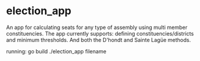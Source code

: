 # election_app

An app for calculating seats for any type of assembly using multi member constituencies.
The app currently supports: defining constituencies/districts and minimum thresholds. And both the D'hondt and Sainte Lagüe methods.


running:
go build
./election_app filename


